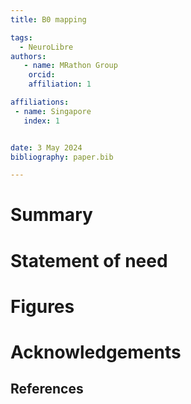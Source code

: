 ```yaml
---
title: B0 mapping

tags:
  - NeuroLibre
authors:
   - name: MRathon Group
    orcid: 
    affiliation: 1

affiliations:
 - name: Singapore
   index: 1


date: 3 May 2024
bibliography: paper.bib

---
```


# Summary

# Statement of need

# Figures

# Acknowledgements

## References
